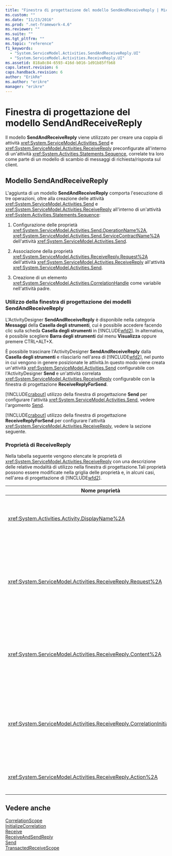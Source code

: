 ```yaml
---
title: "Finestra di progettazione del modello SendAndReceiveReply | Microsoft Docs"
ms.custom: ""
ms.date: "11/23/2016"
ms.prod: ".net-framework-4.6"
ms.reviewer: ""
ms.suite: ""
ms.tgt_pltfrm: ""
ms.topic: "reference"
f1_keywords: 
  - "System.ServiceModel.Activities.SendAndReceiveReply.UI"
  - "System.ServiceModel.Activities.ReceiveReply.UI"
ms.assetid: 818a8c84-6593-416d-b016-1d91b85ffb68
caps.latest.revision: 6
caps.handback.revision: 6
author: "ErikRe"
ms.author: "erikre"
manager: "erikre"
---
```

# Finestra di progettazione del modello SendAndReceiveReply
Il modello **SendAndReceiveReply** viene utilizzato per creare una coppia di attività <xref:System.ServiceModel.Activities.Send> e <xref:System.ServiceModel.Activities.ReceiveReply> preconfigurate all'interno di un'attività <xref:System.Activities.Statements.Sequence>, correlate tra loro come parte di un modello di scambio di messaggi di richiesta\/risposta sul client.  
  
## Modello SendAndReceiveReply  
 L'aggiunta di un modello **SendAndReceiveReply** comporta l'esecuzione di tre operazioni, oltre alla creazione delle attività <xref:System.ServiceModel.Activities.Send> e <xref:System.ServiceModel.Activities.ReceiveReply> all'interno di un'attività <xref:System.Activities.Statements.Sequence>:  
  
1.  Configurazione delle proprietà <xref:System.ServiceModel.Activities.Send.OperationName%2A>, <xref:System.ServiceModel.Activities.Send.ServiceContractName%2A> dell'attività <xref:System.ServiceModel.Activities.Send>.  
  
2.  Associazione della proprietà <xref:System.ServiceModel.Activities.ReceiveReply.Request%2A> dell'attività <xref:System.ServiceModel.Activities.ReceiveReply> all'attività <xref:System.ServiceModel.Activities.Send>.  
  
3.  Creazione di un elemento <xref:System.ServiceModel.Activities.CorrelationHandle> come variabile nell'attività padre.  
  
### Utilizzo della finestra di progettazione dei modelli SendAndReceiveReply  
 L'ActivityDesigner **SendAndReceiveReply** è disponibile nella categoria **Messaggi** della **Casella degli strumenti**, cui è possibile accedere facendo clic sulla scheda **Casella degli strumenti** in [!INCLUDE[wfd2](../workflow-designer/includes/wfd2_md.md)]. In alternativa, è possibile scegliere **Barra degli strumenti** dal menu **Visualizza** oppure premere CTRL\+ALT\+X.  
  
 È possibile trascinare l'ActivityDesigner **SendAndReceiveReply** dalla **Casella degli strumenti** e rilasciarlo nell'area di [!INCLUDE[wfd2](../workflow-designer/includes/wfd2_md.md)], nel punto in cui vengono in genere posizionate le attività.In questo modo viene creata un'attività <xref:System.ServiceModel.Activities.Send> configurabile con l'ActivityDesigner **Send** e un'attività correlata <xref:System.ServiceModel.Activities.ReceiveReply> configurabile con la finestra di progettazione **ReceiveReplyForSend**.  
  
 [!INCLUDE[crabout](../test/includes/crabout_md.md)] utilizzo della finestra di progettazione **Send** per configurare l'attività <xref:System.ServiceModel.Activities.Send>, vedere l'argomento [Send](../workflow-designer/send-activity-designer.md).  
  
 [!INCLUDE[crabout](../test/includes/crabout_md.md)] utilizzo della finestra di progettazione **ReceiveReplyForSend** per configurare l'attività <xref:System.ServiceModel.Activities.ReceiveReply>, vedere la sezione seguente.  
  
### Proprietà di ReceiveReply  
 Nella tabella seguente vengono elencate le proprietà di <xref:System.ServiceModel.Activities.ReceiveReply> con una descrizione delle relative modalità di utilizzo nella finestra di progettazione.Tali proprietà possono essere modificate nella griglia delle proprietà e, in alcuni casi, nell'area di progettazione di [!INCLUDE[wfd2](../workflow-designer/includes/wfd2_md.md)].  
  
|Nome proprietà|Obbligatoria|Utilizzo|  
|--------------------|------------------|--------------|  
|<xref:System.Activities.Activity.DisplayName%2A>|False|Nome descrittivo facoltativo dell'attività <xref:System.ServiceModel.Activities.ReceiveReply>.L'impostazione predefinita è ReceiveReplyForSend.<br /><br /> Sebbene non sia obbligatorio specificare un valore non predefinito per la proprietà descrittiva <xref:System.Activities.Activity.DisplayName%2A>, è consigliabile farlo.|  
|<xref:System.ServiceModel.Activities.ReceiveReply.Request%2A>|True|Riferimento all'attività <xref:System.ServiceModel.Activities.Send> correlata a questa attività <xref:System.ServiceModel.Activities.ReceiveReply>.Questa proprietà non deve essere **null**.Le attività <xref:System.ServiceModel.Activities.Send> e <xref:System.ServiceModel.Activities.ReceiveReply> sono utilizzate insieme al client per modellare un modello di messaggistica di richiesta\/risposta.Questa proprietà specifica quale attività <xref:System.ServiceModel.Activities.Send> viene associata.Nella finestra di progettazione non è possibile modificare la proprietà, in quanto viene associata automaticamente all'attività <xref:System.ServiceModel.Activities.Send> dalla quale è stata creata l'attività <xref:System.ServiceModel.Activities.ReceiveReply>.|  
|<xref:System.ServiceModel.Activities.ReceiveReply.Content%2A>|False|Specifica il contenuto del messaggio o del parametro da ricevere.Può essere un'attività <xref:System.ServiceModel.Activities.ReceiveMessageContent> o un'attività <xref:System.ServiceModel.Activities.ReceiveParametersContent>.Modificare questa proprietà facendo clic sul pulsante con i puntini di sospensione accanto al campo **Content** nella griglia delle proprietà o facendo clic sul pulsante **Definisci** accanto all'etichetta **Content** nell'area dell'ActivityDesigner **Receive**.Entrambi visualizzano la finestra di dialogo **Definizione del contenuto** .[!INCLUDE[crabout](../test/includes/crabout_md.md)] come utilizzare questa casella, vedere l'argomento [Finestra di dialogo Definizione contenuto](../workflow-designer/content-definition-dialog-box.md).|  
|<xref:System.ServiceModel.Activities.ReceiveReply.CorrelationInitializers%2A>|False|Specifica la raccolta di oggetti <xref:System.ServiceModel.Activities.CorrelationInitializer> che inizializzano più oggetti <xref:System.ServiceModel.Activities.CorrelationHandle> che configurano questa attività <xref:System.ServiceModel.Activities.Receive> all'interno del flusso di lavoro.Fare clic sul pulsante con i puntini di sospensione accanto alla proprietà <xref:System.ServiceModel.Activities.Receive.CorrelationInitializers%2A> nella griglia delle proprietà per aprire la finestra di dialogo **Aggiungi inizializzatori di correlazione**.[!INCLUDE[crabout](../test/includes/crabout_md.md)] utilizzo di questa casella, vedere l'argomento [Finestra di dialogo Aggiungi inizializzatori di correlazione](../workflow-designer/add-correlationinitializers-dialog-box.md).|  
|<xref:System.ServiceModel.Activities.ReceiveReply.Action%2A>|False|Specifica l'intestazione Action del messaggio.Se non viene impostata esplicitamente, assume il valore predefinito:<br /><br /> **https:\/\/tempuri.org\/{spazio dei nomi contratto di servizio}\/{nome contratto di servizio}\/{nome operazione}.**|  
  
## Vedere anche  
 [CorrelationScope](../workflow-designer/correlationscope-activity-designer.md)   
 [InitializeCorrelation](../workflow-designer/initializecorrelation-activity-designer.md)   
 [Receive](../workflow-designer/receive-activity-designer.md)   
 [ReceiveAndSendReply](../workflow-designer/receiveandsendreply-template-designer.md)   
 [Send](../workflow-designer/send-activity-designer.md)   
 [TransactedReceiveScope](../workflow-designer/transactedreceivescope-activity-designer.md)